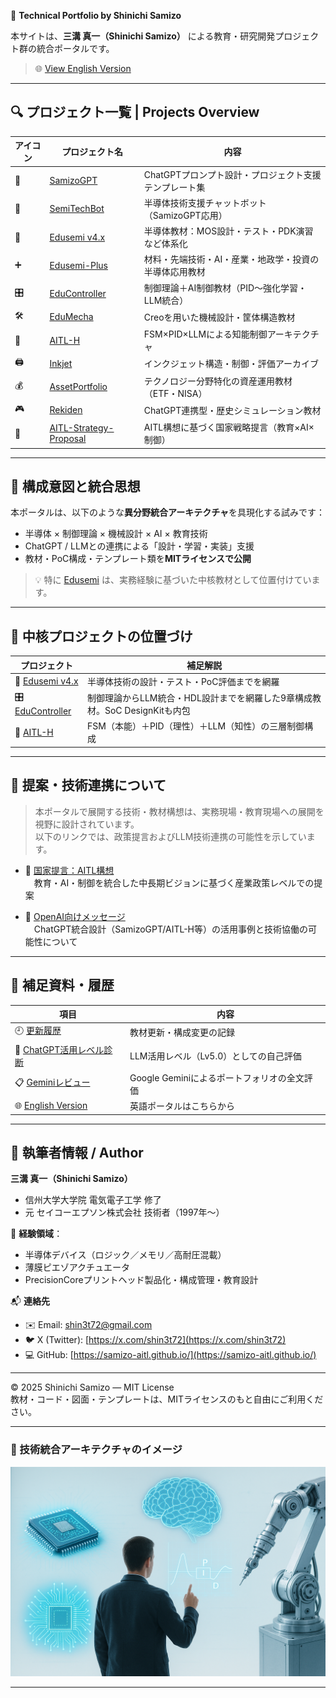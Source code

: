 🧠 **Technical Portfolio by Shinichi Samizo**

本サイトは、**三溝 真一（Shinichi Samizo）** による教育・研究開発プロジェクト群の統合ポータルです。

> 🌐 [View English Version](./en/index.md)

---

## 🔍 プロジェクト一覧 | Projects Overview

| アイコン | プロジェクト名 | 内容 |
|---------|----------------|------|
| 🧠 | [SamizoGPT](https://samizo-aitl.github.io/SamizoGPT/) | ChatGPTプロンプト設計・プロジェクト支援テンプレート集 |
| 📡 | [SemiTechBot](https://samizo-aitl.github.io/SamizoGPT_SemiTechBot/) | 半導体技術支援チャットボット（SamizoGPT応用） |
| 📘 | [Edusemi v4.x](https://samizo-aitl.github.io/Edusemi-v4x/) | 半導体教材：MOS設計・テスト・PDK演習など体系化 |
| ➕ | [Edusemi-Plus](https://samizo-aitl.github.io/Edusemi-Plus/) | 材料・先端技術・AI・産業・地政学・投資の半導体応用教材|
| 🎛️ | [EduController](https://samizo-aitl.github.io/EduController/) | 制御理論＋AI制御教材（PID〜強化学習・LLM統合） |
| 🛠️ | [EduMecha](https://samizo-aitl.github.io/EduMecha/) | Creoを用いた機械設計・筐体構造教材 |
| 🤖 | [AITL-H](https://samizo-aitl.github.io/AITL-H/) | FSM×PID×LLMによる知能制御アーキテクチャ |
| 🖨️ | [Inkjet](https://samizo-aitl.github.io/Inkjet/) | インクジェット構造・制御・評価アーカイブ |
| 💰 | [AssetPortfolio](https://samizo-aitl.github.io/AssetPortfolio-StartGuide/) | テクノロジー分野特化の資産運用教材（ETF・NISA） |
| 🎮 | [Rekiden](https://samizo-aitl.github.io/Rekiden/) | ChatGPT連携型・歴史シミュレーション教材 |
| 🧩 | [AITL-Strategy-Proposal](https://samizo-aitl.github.io/AITL-Strategy-Proposal/) | AITL構想に基づく国家戦略提言（教育×AI×制御） |

---

## 🧩 構成意図と統合思想

本ポータルは、以下のような**異分野統合アーキテクチャ**を具現化する試みです：

- 半導体 × 制御理論 × 機械設計 × AI × 教育技術
- ChatGPT / LLMとの連携による「設計・学習・実装」支援
- 教材・PoC構成・テンプレート類を**MITライセンスで公開**

> 💡 特に [Edusemi](https://samizo-aitl.github.io/Edusemi-v4x/) は、実務経験に基づいた中核教材として位置付けています。

---

## 📘 中核プロジェクトの位置づけ

| プロジェクト | 補足解説 |
|-------------|----------|
| 📘 [Edusemi v4.x](https://samizo-aitl.github.io/Edusemi-v4x/) | 半導体技術の設計・テスト・PoC評価までを網羅 |
 🎛️ [EduController](https://samizo-aitl.github.io/EduController/) | 制御理論からLLM統合・HDL設計までを網羅した9章構成教材。SoC DesignKitも内包 |
| 🤖 [AITL-H](https://samizo-aitl.github.io/AITL-H/) | FSM（本能）＋PID（理性）＋LLM（知性）の三層制御構成 |

---

## 🔗 提案・技術連携について

> 本ポータルで展開する技術・教材構想は、実務現場・教育現場への展開を視野に設計されています。  
> 以下のリンクでは、政策提言およびLLM技術連携の可能性を示しています。

- 🧩 [国家提言：AITL構想](https://samizo-aitl.github.io/AITL-Strategy-Proposal/)  
　教育・AI・制御を統合した中長期ビジョンに基づく産業政策レベルでの提案

- 🤝 [OpenAI向けメッセージ](./about/openai-message.md)  
　ChatGPT統合設計（SamizoGPT/AITL-H等）の活用事例と技術協働の可能性について

---

## 📄 補足資料・履歴

| 項目 | 内容 |
|------|------|
| 🕘 [更新履歴](./about/update.md) | 教材更新・構成変更の記録 |
| 🧠 [ChatGPT活用レベル診断](./about/chatgpt-skill-eval.md) | LLM活用レベル（Lv5.0）としての自己評価 |
| 📋 [Geminiレビュー](./about/gemini-review.md) | Google Geminiによるポートフォリオの全文評価 |
| 🌐 [English Version](./en/index.md) | 英語ポータルはこちらから |

---

## 👤 執筆者情報 / Author

**三溝 真一（Shinichi Samizo）**  
- 信州大学大学院 電気電子工学 修了  
- 元 セイコーエプソン株式会社 技術者（1997年〜）  

📌 **経験領域**：  
- 半導体デバイス（ロジック／メモリ／高耐圧混載）  
- 薄膜ピエゾアクチュエータ  
- PrecisionCoreプリントヘッド製品化・構成管理・教育設計

📬 **連絡先**
- ✉️ Email: [shin3t72@gmail.com](mailto:shin3t72@gmail.com)  
- 🐦 X (Twitter): [https://x.com/shin3t72](https://x.com/shin3t72)  
- 💻 GitHub: [https://samizo-aitl.github.io/](https://samizo-aitl.github.io/)

---

© 2025 Shinichi Samizo — MIT License  
教材・コード・図面・テンプレートは、MITライセンスのもと自由にご利用ください。

---

### 🔧 技術統合アーキテクチャのイメージ

![技術統合アーキテクチャ](./images/technology_architecture_realistic_version.png)

---
